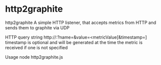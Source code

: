 http2graphite
=============

http2graphite
A simple HTTP listener, that accepts metrics from HTTP and sends them to graphite via UDP

HTTP query string
http://<http2graphitehost>:<listenPort>?name=<metricName>&value=<metricValue[&timestamp=<timestamp>]
timestamp is optional and will be generated at the time the metric is received if one is not specified

Usage
node http2graphite.js